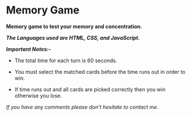 # Memory Game

**Memory game to test your memory and concentration.**

***The Languages ​​used are HTML, CSS, and JavaScript.***

***Important Notes:-***

* The total time for each turn is 60 seconds.

* You must select the matched cards before the time runs out in order to win.

* If time runs out and all cards are picked correctly then you win otherwise you lose.

*If you have any comments please don't hesitate to contact me.*
